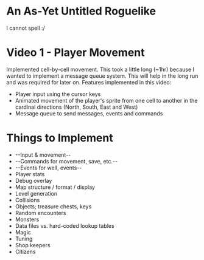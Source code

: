 # An As-Yet Untitled Roguelike
I cannot spell :/

# Video 1 - Player Movement
Implemented cell-by-cell movement. This took a little long (~1hr) because I wanted to implement a message queue system. This will help in the long run and was required for later on. Features implemented in this video:

- Player input using the cursor keys
- Animated movement of the player's sprite from one cell to another in the cardinal directions (North, South, East and West)
- Message queue to send messages, events and commands

# Things to Implement

- --Input & movement--
- --Commands for movement, save, etc.--
- --Events for well, events--
- Player stats
- Debug overlay
- Map structure / format / display
- Level generation
- Collisions
- Objects; treasure chests, keys
- Random encounters
- Monsters
- Data files vs. hard-coded lookup tables
- Magic
- Tuning
- Shop keepers
- Citizens